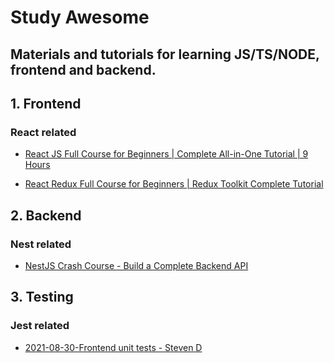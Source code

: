 # Study Awesome

## Materials and tutorials for learning JS/TS/NODE, frontend and backend.

## 1. Frontend

### React related

- [React JS Full Course for Beginners | Complete All-in-One Tutorial | 9 Hours](https://youtu.be/RVFAyFWO4go)

- [React Redux Full Course for Beginners | Redux Toolkit Complete Tutorial](https://youtu.be/NqzdVN2tyvQ)

## 2. Backend

### Nest related

- [NestJS Crash Course - Build a Complete Backend API](https://youtu.be/BiN-xzNkH_0)

## 3. Testing

### Jest related

- [2021-08-30-Frontend unit tests - Steven D](https://drive.google.com/file/d/13GiJYIktxdvVAiWMzhZCaq08_Hmjwn-R/view?usp=sharing)
